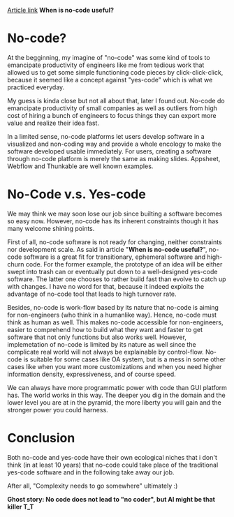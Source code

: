 [Article link](https://linus.coffee/note/no-code/) **When is no-code useful?**

# No-code?

At the begginning, my imagine of "no-code" was some kind of tools to emancipate productivity of engineers like me from tedious work that allowed us to get some simple functioning code pieces by click-click-click, because it seemed like a concept against "yes-code" which is what we practiced everyday. 

My guess is kinda close but not all about that, later I found out. No-code do emancipate productivity of small companies as well as outliers from high cost of hiring a bunch of engineers to focus things they can export more value and realize their idea fast. 

In a limited sense, no-code platforms let users develop software in a visualized and non-coding way and provide a whole encology to make the  software developed usable immediately. For users, creating a software through no-code platform is merely the same as making slides. Appsheet, Webflow and Thunkable are well known examples.

# No-Code v.s. Yes-code

We may think we may soon lose our job since builting a software becomes so easy now. However, no-code has its inherent constraints though it has many welcome shining points.

First of all, no-code software is not ready for changing, neither constraints nor development scale. As said in article "**When is no-code useful?**", no-code software is a great fit for transitionary, ephemeral software and high-churn code. For the former example, the prototype of an idea will be either swept into trash can or eventually put down to a well-designed yes-code software. The latter one chooses to rather build fast than evolve to catch up with changes.  I have no word for that, because it indeed exploits the advantage of no-code tool that leads to high turnover rate. 

Besides, no-code is work-flow based by its nature that no-code is aiming for non-engineers (who think in a humanlike way). Hence, no-code must think as human as well. This makes no-code accessible for non-engineers, easier to comprehend how to build what they want and faster to get software that not only functions but also works well. However, implemetation of no-code is limited by its nature as well since the complicate real world will not always be explainable by control-flow. No-code is suitable for some cases like OA system, but is a mess in some other cases like when you want more customizations and when you need higher information density, expressiveness, and of course speed.

We can always have more programmatic power with code than GUI platform has. The world works in this way. The deeper you dig in the domain and the lower level you are at in the pyramid, the more liberty you will gain and the stronger power you could harness.

# Conclusion

Both no-code and yes-code have their own ecological niches that i don't think (in at least 10 years) that no-code could take place of the traditional yes-code software and in the following take away our job. 

After all, "Complexity needs to go somewhere" ultimately :)

**Ghost story: No code does not lead to "no coder", but AI might be that killer T_T**
